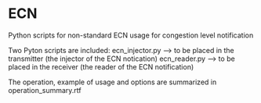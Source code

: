 # ECN
Python scripts for non-standard ECN usage for congestion level notification

Two Pyton scripts are included:
ecn_injector.py --> to be placed in the transmitter (the injector of the ECN notication)
ecn_reader.py --> to be placed in the receiver (the reader of the ECN notification)

The operation, example of usage and options are summarized in operation_summary.rtf

